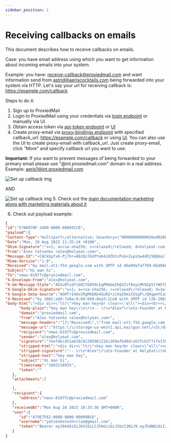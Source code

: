 ```yaml
---
sidebar_position: 1
---
```


# Receiving callbacks on emails

This document describes how to receive callbacks on emails.

Case: you have email address using which you want to get information about incoming emails into your system.

Example: you have: receive-callback@proxiedmail.com and want information send from astrid@aeriscocktails.com being forwarded into your system via HTTP.
Let's say your url for receiving callback is: https://example.com/callback

Steps to do it:

1. Sign up to ProxiedMail 
2. Login to ProxiedMail using your credentials via [login endpoint](/docs/endpoints/login) or manually via UI.
3. Obtain access token via [api-token endpoint](/docs/endpoints/apiToken) or [UI](https://proxiedmail.com/en/settings)
4. Create proxy-email via [proxy-bindings endpoint](/docs/endpoints/postProxyBindings) with specified callback_url: https://example.com/callback or using [UI](https://proxiedmail.com/en/board).
You can also use the UI to create proxy-email with callback_url. Just create proxy-email, click "More" and specify callback url you want to use.

**Important:** If you want to prevent messages of being forwarded to your primary email please use "@int.proxiedmail.com" domain in a real address. Example: aeris1@int.proxiedmail.com


 

![Set up callback img](/img/setupcallback.png)

AND


![Set up callback img](/img/setupcallback2.png)
5. Check out the [main documentation marketing along with marketing materials about it](https://proxiedmail.com/en/webhook-on-email)

6. Check out payload example:


```json
{
"id":"E706070F-2400-0000-00003CC8",
"payload":{
"Content-Type":"multipart\/alternative; boundary=\"00000000000026ed020603f9413b\"",
"Date":"Mon, 28 Aug 2023 11:35:24 +0100",
"Dkim-Signature":"v=1; a=rsa-sha256; c=relaxed\/relaxed; d=holyeat-com.20221208.gappssmtp.com; s=20221208; t=1693218935; x=1693823735; h=to:subject:message-id:date:from:mime-version:from:to:cc:subject :date:message-id:reply-to; bh=DvlZhjB6zfSd4x+w7gp1CxW+6CKagmlXWtT0pE4V96o=; b=p5axjc4sOAtsSeM2Z0Zs23NgGKbde13b3avlr88v6xp2Kwp7kEt8zHurYL8IQBrYpx Ubwl38jJrVmppf2BY57WM8kf5o2Q5F34S5xPWVhSfF0Us+qU4XV1i72w9z35HpuAonb8 RHmcz1s+qXs7XwqzOacGBaIF2EnAfvhkOps2Xd1rYhoT2shGOfWtW6cH7O1E8lPfDhE2 Vh1IDTJU\/mlIdRAVzl3nLBp0YkUQ41BIThHyF11CxnHWakJ4k\/edeAME+rxDSOOX2MEk PhYqLN+igYgO\/76ArXFAZv2BhXmW1VUcXgAfgobBzRWPFeIU2NGMp3ulqc7WxlaWO0M5 4C0Q==",
"From":"Alex Yatsenko <alex@holyeat.com>",
"Message-Id":"<CACkEpfx6-Pj7hr=A9JQz7b1PYaK4i0ZbtcPxG+ZvpiUw4dOj5Q@mail.gmail.com>",
"Mime-Version":"1.0",
"Received":"by mail-ot1-f54.google.com with SMTP id 46e09a7af769-6bd066b0fd4so2034773a34.2 for <news-0197fc@proxiedmail.com>; Mon, 28 Aug 2023 03:35:35 -0700 (PDT)",
"Subject":"Hi man hi",
"To":"news-0197fc@proxiedmail.com",
"X-Envelope-From":"alex@holyeat.com",
"X-Gm-Message-State":"AOJu0YzdfcbOCYb059LkqPRmUwIkQ3Isf8nyLMh92p5lYWVlMOUSjWXE BeQpEj22dKRUpP\/tPyPzOEn0s1mTE8Z6rm4qi+qEzYe2ZQ2hriBxnWdajQ==",
"X-Google-Dkim-Signature":"v=1; a=rsa-sha256; c=relaxed\/relaxed; d=1e100.net; s=20221208; t=1693218935; x=1693823735; h=to:subject:message-id:date:from:mime-version:x-gm-message-state :from:to:cc:subject:date:message-id:reply-to; bh=DvlZhjB6zfSd4x+w7gp1CxW+6CKagmlXWtT0pE4V96o=; b=RESRktBr+d7GsL7AaGh8vvdr5QmI8GTBIBstHT1zwWQSue774dfWBqtJCxcZMsBNrV eZdx0\/7qSebRAEtZdWV4c95\/2amgWtEWlocvEsejq0ztc0aHkGKEjoMhb1m6u6SKUwSk 1GqyKICrK8hup5csJ0+vJSazfY7gaRf1D+L7rR\/CQdzAgcPKcey0W9Oy8pqkQTh81A4T VW2WSbnixs79wcznd\/B3wpMf9LKQVBLSI4yZgC2k7IeYEE3+RQ3SyuHqt5j7YH9afES3 0SeNu3FLQleQG8V6YRGSU7kadklvsaS+rXQfZy7YzOZChbzIltrzM2u5BTtzz7QL4BjA QUcw==",
"X-Google-Smtp-Source":"AGHT+IHdv2RgMkDAb4GuR2+ziXq19m1XSSgP\/QXqpmYCaXJhrQBJ1OswQ9Haov2m7u0uawa+TeTWIfqVZN8oEOxW\/Rk=",
"X-Received":"by 2002:a9d:7a9a:0:b0:6b9:8ea3:2ce0 with SMTP id l26-20020a9d7a9a000000b006b98ea32ce0mr11160533otn.33.1693218935066; Mon, 28 Aug 2023 03:35:35 -0700 (PDT)",
"body-html":"<div dir=\"ltr\">hey man hey<br clear=\"all\"><div><br><\/div><span class=\"gmail_signature_prefix\">-- <\/span><br><div dir=\"ltr\" class=\"gmail_signature\" data-smartmail=\"gmail_signature\"><div dir=\"ltr\"><b><font color=\"#38761d\">Alex<\/font><\/b><div>Co-Founder at HolyEat<\/div><div>Email: <a href=\"mailto:alex@holyeat.com\" target=\"_blank\">alex@holyeat.com<\/a><br><\/div><\/div><\/div><\/div>\r\n",
      "body-plain":"hey man hey\r\n\r\n-- \r\n*Alex*\r\nCo-Founder at HolyEat\r\nEmail: alex@holyeat.com\r\n",
      "domain":"proxiedmail.com",
      "from":"Alex Yatsenko <alex@holyeat.com>",
      "message-headers":"[[\"Received\",\"from mail-ot1-f54.google.com (mail-ot1-f54.google.com [209.85.210.54]) by e6ba948ee866 with SMTP id <undefined> (version=TLS1.3, cipher=TLS_AES_128_GCM_SHA256); Mon, 28 Aug 2023 10:35:35 GMT\"],[\"Received\",\"by mail-ot1-f54.google.com with SMTP id 46e09a7af769-6bd066b0fd4so2034773a34.2 for <news-0197fc@proxiedmail.com>; Mon, 28 Aug 2023 03:35:35 -0700 (PDT)\"],[\"X-Envelope-From\",\"alex@holyeat.com\"],[\"X-Mailgun-Incoming\",\"Yes\"],[\"Dkim-Signature\",\"v=1; a=rsa-sha256; c=relaxed\/relaxed; d=holyeat-com.20221208.gappssmtp.com; s=20221208; t=1693218935; x=1693823735; h=to:subject:message-id:date:from:mime-version:from:to:cc:subject :date:message-id:reply-to; bh=DvlZhjB6zfSd4x+w7gp1CxW+6CKagmlXWtT0pE4V96o=; b=p5axjc4sOAtsSeM2Z0Zs23NgGKbde13b3avlr88v6xp2Kwp7kEt8zHurYL8IQBrYpx Ubwl38jJrVmppf2BY57WM8kf5o2Q5F34S5xPWVhSfF0Us+qU4XV1i72w9z35HpuAonb8 RHmcz1s+qXs7XwqzOacGBaIF2EnAfvhkOps2Xd1rYhoT2shGOfWtW6cH7O1E8lPfDhE2 Vh1IDTJU\/mlIdRAVzl3nLBp0YkUQ41BIThHyF11CxnHWakJ4k\/edeAME+rxDSOOX2MEk PhYqLN+igYgO\/76ArXFAZv2BhXmW1VUcXgAfgobBzRWPFeIU2NGMp3ulqc7WxlaWO0M5 4C0Q==\"],[\"X-Google-Dkim-Signature\",\"v=1; a=rsa-sha256; c=relaxed\/relaxed; d=1e100.net; s=20221208; t=1693218935; x=1693823735; h=to:subject:message-id:date:from:mime-version:x-gm-message-state :from:to:cc:subject:date:message-id:reply-to; bh=DvlZhjB6zfSd4x+w7gp1CxW+6CKagmlXWtT0pE4V96o=; b=RESRktBr+d7GsL7AaGh8vvdr5QmI8GTBIBstHT1zwWQSue774dfWBqtJCxcZMsBNrV eZdx0\/7qSebRAEtZdWV4c95\/2amgWtEWlocvEsejq0ztc0aHkGKEjoMhb1m6u6SKUwSk 1GqyKICrK8hup5csJ0+vJSazfY7gaRf1D+L7rR\/CQdzAgcPKcey0W9Oy8pqkQTh81A4T VW2WSbnixs79wcznd\/B3wpMf9LKQVBLSI4yZgC2k7IeYEE3+RQ3SyuHqt5j7YH9afES3 0SeNu3FLQleQG8V6YRGSU7kadklvsaS+rXQfZy7YzOZChbzIltrzM2u5BTtzz7QL4BjA QUcw==\"],[\"X-Gm-Message-State\",\"AOJu0YzdfcbOCYb059LkqPRmUwIkQ3Isf8nyLMh92p5lYWVlMOUSjWXE BeQpEj22dKRUpP\/tPyPzOEn0s1mTE8Z6rm4qi+qEzYe2ZQ2hriBxnWdajQ==\"],[\"X-Google-Smtp-Source\",\"AGHT+IHdv2RgMkDAb4GuR2+ziXq19m1XSSgP\/QXqpmYCaXJhrQBJ1OswQ9Haov2m7u0uawa+TeTWIfqVZN8oEOxW\/Rk=\"],[\"X-Received\",\"by 2002:a9d:7a9a:0:b0:6b9:8ea3:2ce0 with SMTP id l26-20020a9d7a9a000000b006b98ea32ce0mr11160533otn.33.1693218935066; Mon, 28 Aug 2023 03:35:35 -0700 (PDT)\"],[\"Mime-Version\",\"1.0\"],[\"From\",\"Alex Yatsenko <alex@holyeat.com>\"],[\"Date\",\"Mon, 28 Aug 2023 11:35:24 +0100\"],[\"Message-Id\",\"<CACkEpfx6-Pj7hr=A9JQz7b1PYaK4i0ZbtcPxG+ZvpiUw4dOj5Q@mail.gmail.com>\"],[\"Subject\",\"Hi man hi\"],[\"To\",\"news-0197fc@proxiedmail.com\"],[\"Content-Type\",\"multipart\/alternative; boundary=\\\"00000000000026ed020603f9413b\\\"\"]]",
      "message-url":"https:\/\/storage-us-west1.api.mailgun.net\/v3\/domains\/proxiedmail.com\/messages\/BAABAQUk2a4FYZS5kJNHy7HJFhDKiocHYQ==",
      "recipient":"news-0197fc@proxiedmail.com",
      "sender":"alex@holyeat.com",
      "signature":"7eefdecd51a628c81205961216c269afb48dca53fcb2f71fe13918d6fc8192cc",
      "stripped-html":"<div dir=\"ltr\">hey man hey<br clear=\"all\"><div><br><\/div><span class=\"gmail_signature_prefix\">-- <\/span><br><div dir=\"ltr\" class=\"gmail_signature\" data-smartmail=\"gmail_signature\"><div dir=\"ltr\"><b><font color=\"#38761d\">Alex<\/font><\/b><div>Co-Founder at HolyEat<\/div><div>Email: <a href=\"mailto:alex@holyeat.com\" target=\"_blank\">alex@holyeat.com<\/a><br><\/div><\/div><\/div><\/div>\n",
      "stripped-signature":"-- \r\n*Alex*\r\nCo-Founder at HolyEat\r\nEmail: alex@holyeat.com",
      "stripped-text":"hey man hey",
      "subject":"Hi man hi",
      "timestamp":"1693218935",
      "token":""
   },
   "attachments":[

   ],
   "recipient":{
      "address":"news-0197fc@proxiedmail.com"
   },
   "receivedAt":"Mon Aug 28 2023 10:35:36 GMT+0000",
   "user":{
      "id":"A79E7F62-0000-0000-00009BC6",
      "username":"yatsenkolesh+clao@gmail.com",
      "token":"Bearer eyJ0eXAiOiJKV1QiLCJhbGciOiJSUzI1NiJ9.eyJhdWQiOiIzIiwianRpIjoiMDkwYTBiY2QyY2NkNmJkN2I2OWI4Nzg3N2NmODYzM2VmMTRiYzYwYTkyZjc0ZmFlMzc4NTRmMGJkODdkYzNkMTcyYjM4MGRhOGE0YjdiNjEiLCJpYXQiOjE2OTMyMTg5MzgsIm5iZiI6MTY5MzIxODkzOCwiZXhwIjoxNjkzMjE4OTM4LCJzdWIiOiI5OTc1Iiwic2NvcGVzIjpbXX0.icMfnGM1eLzW5z3Hz6VeNPtLWwbIW63bG7ZMqQuxDFAlHmprJa9nNBZXZyfFXprNAoN-AKBoBUijS0lgKawTjm6oInGFFU9ypsaJWHW7WIaVR4pc7iYOwJfrrDOqh2sgav9NptU_GTUxw8tOzr3J2Ch7EVXFy1y75khMOLY5sB5ZvrALO_-fVjDHuIDRbCszN0KglrU5xI6-37cYTB4Glo--uNx2TxZOgVj1si7ZHYz7qRmg-PRIxF_tkrQ_8o5bddLqsgdW6_6qEUqKjn5HsQAa71bOrjEkPfoCppzSmeNayC0KQ8MTZdSUovUd1idAwc0pWTVmPlUG3mUZEb2myhn1oMo0CklHc84y9gnNZW0kkH9VQdDDDWPBtChuYCj0zGC46HZjoT3lZceGtlk6pW-qOkfX8Kr_owid8iu4UyCfwc3UisxsilGxB28Y0BwCvz-TLRc_2CgbJNM2rpAMiUoNjr0PzcIylpDwngFRZO-6yvAUaqjRL7ZBLedkwzn-o14Uer2AVn65QBKLBOV-A0FwxNVJ5wzE2PCOd2DN-bpPrORE4WTrkH0USCC9zux1fcwLAQhwRO6YmDfxUA-CjyalicpRG6E7Rban0yy11VBjRjKNx5A8JvzuvwfWGylPO5inm0YBTFL0Q-JzSWhQbv-rVXyDtVKYjUh3m3kCpto"
   }
}
```